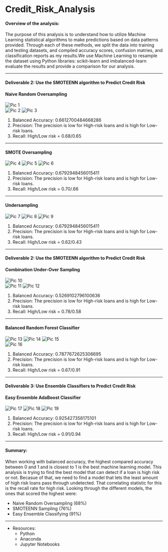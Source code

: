 # Credit_Risk_Analysis
#### Overview of the analysis:
The purpose of this analysis is to understand how to utilize Machine Learning statistical algorithms to make predictions based on data patterns provided.
Through each of these methods, we split the data into training and testing datasets, and compiled accuracy scores, confusion matries, and classification reports as my results.We use Machine Learning to resample the dataset using Python libraries: scikit-learn and imbalanced-learn evaluate the results and provide a comparison for our analysis.

---
#### Deliverable 2: Use the SMOTEENN algorithm to Predict Credit Risk 
#### Naive Random Oversampling
![Pic 1](https://github.com/Tifarahani/Credit_Risk_Analysis/blob/main/Resources/img/Accuracy_Score.png)    
![Pic 2](https://github.com/Tifarahani/Credit_Risk_Analysis/blob/main/Resources/img/Confusion_Matrix.png)
![Pic 3](https://github.com/Tifarahani/Credit_Risk_Analysis/blob/main/Resources/img/Imbalanced_Classification_Report.png)
1. Balanced Accuracy: 0.6612700484668286
2. Precision: The precision is low for High-risk loans and is high for Low-risk loans.
3. Recall: High/Low risk = 0.68/0.65
---
#### SMOTE Oversampling
![Pic 4](https://github.com/Tifarahani/Credit_Risk_Analysis/blob/main/Resources/img/SMOT1.png) 
![Pic 5](https://github.com/Tifarahani/Credit_Risk_Analysis/blob/main/Resources/img/SMOT.png) 
![Pic 6](https://github.com/Tifarahani/Credit_Risk_Analysis/blob/main/Resources/img/Smot_Accuracy_score.png)
1. Balanced Accuracy: 0.6792948456015411
2. Precision: The precision is low for High-risk loans and is high for Low-risk loans.
3. Recall: High/Low risk = 0.70/.66
---
#### Undersampling
![Pic 7](https://github.com/Tifarahani/Credit_Risk_Analysis/blob/main/Resources/img/Undersampling1.png)
![Pic 8](https://github.com/Tifarahani/Credit_Risk_Analysis/blob/main/Resources/img/Undersampling2.png) 
![Pic 9](https://github.com/Tifarahani/Credit_Risk_Analysis/blob/main/Resources/img/Undersampling3.png) 
1. Balanced Accuracy: 0.6792948456015411
2. Precision:  The precision is low for High-risk loans and is high for Low-risk loans.
3. Recall: High/Low risk = 0.62/0.43
---
#### Deliverable 2: Use the SMOTEENN algorithm to Predict Credit Risk 
#### Combination Under-Over Sampling
![Pic 10](https://github.com/Tifarahani/Credit_Risk_Analysis/blob/main/Resources/img/Combination_1.png)     
![Pic 11](https://github.com/Tifarahani/Credit_Risk_Analysis/blob/main/Resources/img/Deliv_2.png) 
![Pic 12](https://github.com/Tifarahani/Credit_Risk_Analysis/blob/main/Resources/img/Deliv_2_Report.png) 
1. Balanced Accuracy: 0.5269102796100636
2. Precision: The precision is low for High-risk loans and is high for Low-risk loans.
3. Recall: High/Low risk = 0.78/0.58
---
#### Balanced Random Forest Classifier
![Pic 13](https://github.com/Tifarahani/Credit_Risk_Analysis/blob/main/Resources/img/Balance%20accuracy.png) 
![Pic 14](https://github.com/Tifarahani/Credit_Risk_Analysis/blob/main/Resources/img/Confusion_Matrix_D3.png) 
![Pic 15](https://github.com/Tifarahani/Credit_Risk_Analysis/blob/main/Resources/img/Classification_ReportD3.png)    
![Pic 16](https://github.com/Tifarahani/Credit_Risk_Analysis/blob/main/Resources/img/List_by_Priority_D3.png)
1. Balanced Accuracy: 0.7877672625306695
2. Precision: The precision is low for High-risk loans and is high for Low-risk loans.
3. Recall: High/Low risk = 0.67/0.91
---
#### Deliverable 3: Use Ensemble Classifiers to Predict Credit Risk
#### Easy Ensemble AdaBoost Classifier
![Pic 17](https://github.com/Tifarahani/Credit_Risk_Analysis/blob/main/Resources/img/Train_EasyEnsemble.png)
![Pic 18](https://github.com/Tifarahani/Credit_Risk_Analysis/blob/main/Resources/img/AccuracyScore_EasyEnsemble.png)
![Pic 19](https://github.com/Tifarahani/Credit_Risk_Analysis/blob/main/Resources/img/Report_EasyEnsemble.png)

1. Balanced Accuracy: 0.925427358175101
2. Precision: The precision is low for High-risk loans and is high for Low-risk loans.
3. Recall: High/Low risk = 0.91/0.94
---
#### Summary:
When working with balanced accuracy, the highest compared accuracy between 0 and 1 and is closest to 1 is the best machine learning model.
This analysis is trying to find the best model that can detect if a loan is high risk or not. Becasue of that, we need to find a model that lets the least amount of high risk loans pass through undetected. That correlating statistic for this is the recall rate for high risk. Looking through the different models, the ones that scored the highest were:
- Naive Random Oversampling (68%)
- SMOTEENN Sampling (76%)
- Easy Ensemble Classifying (91%)

---

* Resources:
   * Python 
   * Anaconda 
   * Jupyter Notebooks
